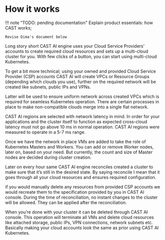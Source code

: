 # How it works


!!! note "TODO: pending documentation"
    Explain product essentials: how CAST works;
    
    Revise Dima's document below
    
    
Long story short CAST AI engine uses your Cloud Service Providers' accounts to create required cloud resources and sets up a multi-cloud cluster for you. 
With few clicks of a button, you can start using multi-cloud Kubernetes.

To get a bit more technical; using your owned and provided Cloud Service Provider (CSP) accounts CAST AI will create VPCs or Resource Groups (depending which clouds you use), further on the required network will be created like subnets, public IPs and VPNs. 


Latter will be used to ensure uniform network across created VPCs which is required for seamless Kubernetes operation. There are certain processes in place to make non-compatible clouds merge into a single flat network.

CAST AI regions are selected with network latency in mind. In order for your applications and the cluster itself to function as expected cross-cloud latency must not go above 10 ms in normal operation. CAST AI regions were measured to operate in a 5-7 ms range.

Once we have the network in place VMs are added to take the role of Kubernetes Masters and Workers. You can add or remove Worker nodes, later on, based on your need. But currently, the count and size of Master nodes are decided during cluster creation.

Later on every hour same CAST AI engine reconciles created a cluster to make sure that it’s still in the desired state. By saying reconcile I mean that it goes through all your cloud resources and ensures required configuration. 

if you would manually delete any resources from provided CSP accounts we would recreate them to the specification provided by you in CAST AI console. During the time of reconciliation, no instant changes to the cluster will be allowed. They can be applied after the reconciliation.

When you’re done with your cluster it can be deleted through CAST AI console. This operation will terminate all VMs and delete cloud resources like attached storage, public IPs, VPN connections, network subnets etc. Basically making your cloud accounts look the same as prior using CAST AI Kubernetes.
    
    